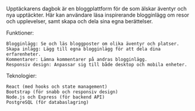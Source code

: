 Upptäckarens dagbok är en bloggplattform för de som älskar äventyr och nya upptäckter. Här kan användare läsa inspirerande blogginlägg om resor och upplevelser, samt skapa och dela sina egna berättelser.

Funktioner:

    Blogginlägg: Se och läs bloggposter om olika äventyr och platser.
    Skapa inlägg: Lägg till egna blogginlägg för att dela dina erfarenheter.
    Kommentarer: Lämna kommentarer på andras blogginlägg.
    Responsiv design: Anpassar sig till både desktop och mobila enheter.

Teknologier:

    React (med hooks och state management)
    Bootstrap (för snabb och responsiv design)
    Node.js och Express (för backend API)
    PostgreSQL (för databaslagring)
